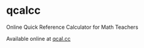 # qcalcc

Online Quick Reference Calculator for Math Teachers

Available online at [qcal.cc](https://qcal.cc)
